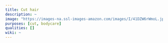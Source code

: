 ```yaml
---
title: Cut hair
description: ~
image: "https://images-na.ssl-images-amazon.com/images/I/41DZW6rWmoL.jpg"
purposes: [cut, bodycare]
qualities: []
wiki: ~
---
```

